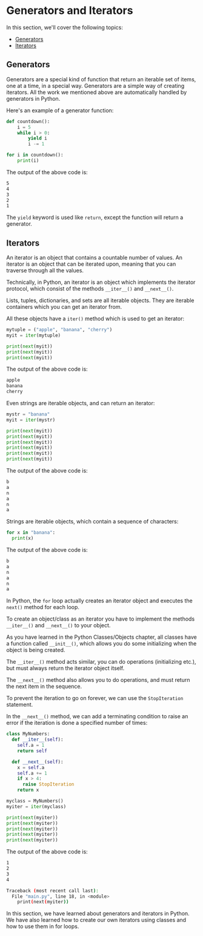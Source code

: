 # Generators and Iterators

In this section, we'll cover the following topics:

- [Generators](#generators)
- [Iterators](#iterators)

## Generators

Generators are a special kind of function that return an iterable set of items, one at a time, in a special way. Generators are a simple way of creating iterators. All the work we mentioned above are automatically handled by generators in Python.

Here's an example of a generator function:

```python
def countdown():
    i = 5
    while i > 0:
        yield i
        i -= 1
```

```python
for i in countdown():
    print(i)
```

The output of the above code is:

```bash
5
4
3
2
1
```

The `yield` keyword is used like `return`, except the function will return a generator.

## Iterators

An iterator is an object that contains a countable number of values. An iterator is an object that can be iterated upon, meaning that you can traverse through all the values.

Technically, in Python, an iterator is an object which implements the iterator protocol, which consist of the methods `__iter__()` and `__next__()`.

Lists, tuples, dictionaries, and sets are all iterable objects. They are iterable containers which you can get an iterator from.

All these objects have a `iter()` method which is used to get an iterator:

```python
mytuple = ("apple", "banana", "cherry")
myit = iter(mytuple)
```

```python
print(next(myit))
print(next(myit))
print(next(myit))
```

The output of the above code is:

```bash
apple
banana
cherry
```

Even strings are iterable objects, and can return an iterator:

```python
mystr = "banana"
myit = iter(mystr)
```

```python
print(next(myit))
print(next(myit))
print(next(myit))
print(next(myit))
print(next(myit))
print(next(myit))
```

The output of the above code is:

```bash
b
a
n
a
n
a
```

Strings are iterable objects, which contain a sequence of characters:

```python
for x in "banana":
  print(x)
```

The output of the above code is:

```bash
b
a
n
a
n
a
```

In Python, the `for` loop actually creates an iterator object and executes the `next()` method for each loop.

To create an object/class as an iterator you have to implement the methods `__iter__()` and `__next__()` to your object.

As you have learned in the Python Classes/Objects chapter, all classes have a function called `__init__()`, which allows you do some initializing when the object is being created.

The `__iter__()` method acts similar, you can do operations (initializing etc.), but must always return the iterator object itself.

The `__next__()` method also allows you to do operations, and must return the next item in the sequence.

To prevent the iteration to go on forever, we can use the `StopIteration` statement.

In the `__next__()` method, we can add a terminating condition to raise an error if the iteration is done a specified number of times:

```python
class MyNumbers:
  def __iter__(self):
    self.a = 1
    return self

  def __next__(self):
    x = self.a
    self.a += 1
    if x > 4:
      raise StopIteration
    return x
```

```python
myclass = MyNumbers()
myiter = iter(myclass)
```

```python
print(next(myiter))
print(next(myiter))
print(next(myiter))
print(next(myiter))
print(next(myiter))
```

The output of the above code is:

```bash
1
2
3
4

Traceback (most recent call last):
  File "main.py", line 18, in <module>
    print(next(myiter))
```

In this section, we have learned about generators and iterators in Python. We have also learned how to create our own iterators using classes and how to use them in for loops.
